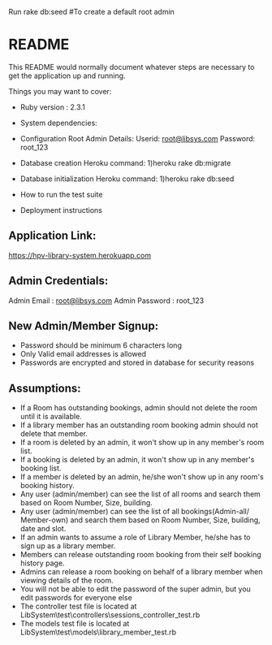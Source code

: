 Run rake db:seed
    #To create a default root admin


# README

This README would normally document whatever steps are necessary to get the
application up and running.

Things you may want to cover:

* Ruby version : 2.3.1
* System dependencies: 
    
* Configuration
    Root Admin Details:
     Userid: root@libsys.com
     Password: root_123
* Database creation
    Heroku command:
    1)heroku rake db:migrate
    
* Database initialization
    Heroku command:
    1)heroku rake db:seed
* How to run the test suite
    
* Deployment instructions

## Application Link:
https://hpv-library-system.herokuapp.com

## Admin Credentials:
Admin Email : root@libsys.com
Admin Password : root_123

## New Admin/Member Signup:

* Password should be minimum 6 characters long
* Only Valid email addresses is allowed
* Passwords are encrypted and stored in database for security reasons

## Assumptions:

* If a Room has outstanding bookings, admin should not delete the room until it is available.
* If a library member has an outstanding room booking admin should not delete that member.
* If a room is deleted by an admin, it won't show up in any member's room list.
* If a booking is deleted by an admin, it won't show up in any member's booking list.
* If a member is deleted by an admin, he/she won't show up in any room's booking history.
* Any user (admin/member) can see the list of all rooms and search them based on Room Number, Size, building.
* Any user (admin/member) can see the list of all bookings(Admin-all/ Member-own) and search them based on Room Number, Size, building, date and slot.
* If an admin wants to assume a role of Library Member, he/she has to sign up as a library member.
* Members can release outstanding room booking from their self booking history page.
* Admins can release a room booking on behalf of a library member when viewing details of the room.
* You will not be able to edit the password of the super admin, but you edit passwords for everyone else
* The controller test file is located at LibSystem\test\controllers\sessions_controller_test.rb
* The models test file is located at LibSystem\test\models\library_member_test.rb
